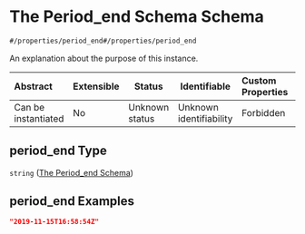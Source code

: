 # The Period_end Schema Schema

```txt
#/properties/period_end#/properties/period_end
```

An explanation about the purpose of this instance.


| Abstract            | Extensible | Status         | Identifiable            | Custom Properties | Additional Properties | Access Restrictions | Defined In                                                                                          |
| :------------------ | ---------- | -------------- | ----------------------- | :---------------- | --------------------- | ------------------- | --------------------------------------------------------------------------------------------------- |
| Can be instantiated | No         | Unknown status | Unknown identifiability | Forbidden         | Allowed               | none                | [policy_transaction.schema.json\*](../../out/policy_transaction.schema.json "open original schema") |

## period_end Type

`string` ([The Period_end Schema](policy_transaction-properties-the-period_end-schema.md))

## period_end Examples

```json
"2019-11-15T16:58:54Z"
```
